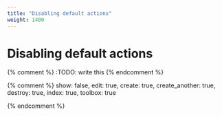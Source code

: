 ```yaml
---
title: "Disabling default actions"
weight: 1400
---
```


# Disabling default actions

{% comment %} :TODO: write this {% endcomment %}

{% comment %}
        show:              false,
        edit:              true,
        create:            true,
        create_another:    true,
        destroy:           true,
        index:             true,
        toolbox:           true

 {% endcomment %}
